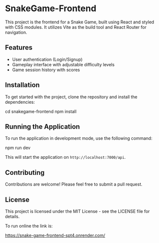 # SnakeGame-Frontend

This project is the frontend for a Snake Game, built using React and styled with CSS modules. It utilizes Vite as the build tool and React Router for navigation.

## Features

- User authentication (Login/Signup)
- Gameplay interface with adjustable difficulty levels
- Game session history with scores

## Installation

To get started with the project, clone the repository and install the dependencies:

cd snakegame-frontend
npm install


## Running the Application

To run the application in development mode, use the following command:

npm run dev


This will start the application on `http://localhost:7000/api`.


## Contributing

Contributions are welcome! Please feel free to submit a pull request.

## License

This project is licensed under the MIT License - see the LICENSE file for details.

 To run online the link is:

https://snake-game-frontend-spt4.onrender.com/
